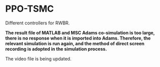 # PPO-TSMC
Different controllers for RWBR.

**The result file of MATLAB and MSC Adams co-simulation is too large, there is no response when it is imported into Adams. Therefore, the relevant simulation is run again, and the method of direct screen recording is adopted in the simulation process.**

The video file is being updated.
